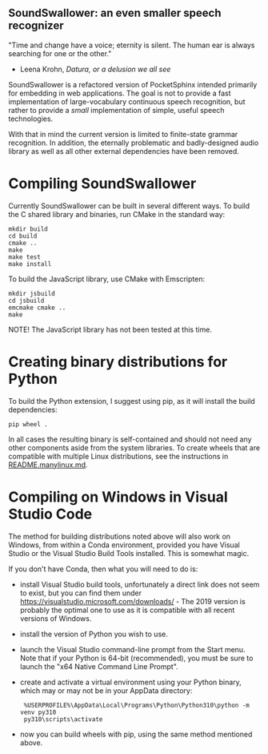 SoundSwallower: an even smaller speech recognizer
-------------------------------------------------

"Time and change have a voice; eternity is silent. The human ear is
always searching for one or the other."
- Leena Krohn, *Datura, or a delusion we all see*

SoundSwallower is a refactored version of PocketSphinx intended
primarily for embedding in web applications.  The goal is not to
provide a fast implementation of large-vocabulary continuous speech
recognition, but rather to provide a *small* implementation of simple,
useful speech technologies.

With that in mind the current version is limited to finite-state
grammar recognition.  In addition, the eternally problematic and
badly-designed audio library as well as all other external
dependencies have been removed.

Compiling SoundSwallower
========================

Currently SoundSwallower can be built in several different ways. To
build the C shared library and binaries, run CMake in the standard way:

	mkdir build
	cd build
	cmake ..
	make
	make test
	make install

To build the JavaScript library, use CMake with Emscripten:

	mkdir jsbuild
	cd jsbuild
	emcmake cmake ..
	make
	
NOTE! The JavaScript library has not been tested at this time.

Creating binary distributions for Python
========================================

To build the Python extension, I suggest using pip, as it will install
the build dependencies:

	pip wheel .

In all cases the resulting binary is self-contained and should not
need any other components aside from the system libraries.  To create
wheels that are compatible with multiple Linux distributions, see the
instructions in [README.manylinux.md](/README.manylinux.md).

Compiling on Windows in Visual Studio Code
==========================================

The method for building distributions noted above will also work on
Windows, from within a Conda environment, provided you have Visual
Studio or the Visual Studio Build Tools installed.  This is somewhat
magic.

If you don't have Conda, then what you will need to do is:

 - install Visual Studio build tools, unfortunately a direct link does
   not seem to exist, but you can find them under
   https://visualstudio.microsoft.com/downloads/ - The 2019 version is
   probably the optimal one to use as it is compatible with all recent
   versions of Windows.
 - install the version of Python you wish to use.
 - launch the Visual Studio command-line prompt from the Start menu.
   Note that if your Python is 64-bit (recommended), you must be sure
   to launch the "x64 Native Command Line Prompt".
 - create and activate a virtual environment using your Python binary,
   which may or may not be in your AppData directory:

        %USERPROFILE%\AppData\Local\Programs\Python\Python310\python -m venv py310
        py310\scripts\activate
 
 - now you can build wheels with pip, using the same method mentioned above.
